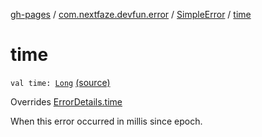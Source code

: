 [gh-pages](../../index.md) / [com.nextfaze.devfun.error](../index.md) / [SimpleError](index.md) / [time](./time.md)

# time

`val time: `[`Long`](https://kotlinlang.org/api/latest/jvm/stdlib/kotlin/-long/index.html) [(source)](https://github.com/NextFaze/dev-fun/tree/master/devfun/src/main/java/com/nextfaze/devfun/error/Handler.kt#L51)

Overrides [ErrorDetails.time](../-error-details/time.md)

When this error occurred in millis since epoch.

